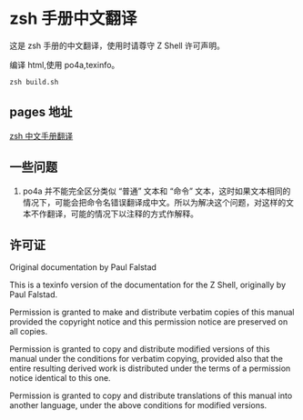 # zsh 手册中文翻译

这是 zsh 手册的中文翻译，使用时请尊守 Z Shell 许可声明。

编译 html,使用 po4a,texinfo。

```
zsh build.sh
```

## pages 地址

[zsh 中文手册翻译](https://safreya.github.io/zshdoc_cn/)
## 一些问题

1. po4a 并不能完全区分类似 “普通” 文本和 “命令” 文本，这时如果文本相同的情况下，可能会把命令名错误翻译成中文。所以为解决这个问题，对这样的文本不作翻译，可能的情况下以注释的方式作解释。

## 许可证

Original documentation by Paul Falstad

This is a texinfo version of the documentation for the Z Shell, originally by Paul Falstad.

Permission is granted to make and distribute verbatim copies of this manual provided the copyright notice and this permission notice are preserved on all copies.

Permission is granted to copy and distribute modified versions of this manual under the conditions for verbatim copying, provided also that the entire resulting derived work is distributed under the terms of a permission notice identical to this one.

Permission is granted to copy and distribute translations of this manual into another language, under the above conditions for modified versions. 
